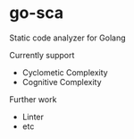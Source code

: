 # go-sca
Static code analyzer for Golang

Currently support
- Cyclometic Complexity
- Cognitive Complexity

Further work
- Linter
- etc
